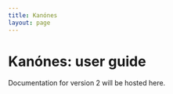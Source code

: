 ```yaml
---
title: Kanónes
layout: page
---
```



# Kanónes: user guide

Documentation for version 2 will be hosted here.
